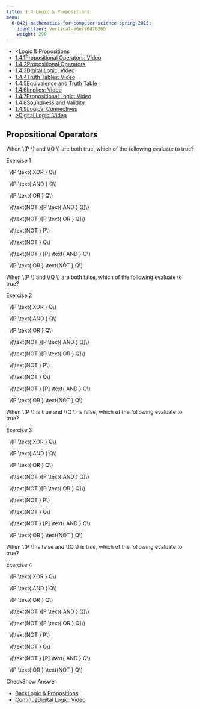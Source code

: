 ```yaml
---
title: 1.4 Logic & Propositions
menu:
  6-042j-mathematics-for-computer-science-spring-2015:
    identifier: vertical-e6ef70d76365
    weight: 290
---
```

*   [<Logic & Propositions](/courses/electrical-engineering-and-computer-science/6-042j-mathematics-for-computer-science-spring-2015/proofs/tp2-2)
*   [1.4.1Propositional Operators: Video](/courses/electrical-engineering-and-computer-science/6-042j-mathematics-for-computer-science-spring-2015/proofs/tp2-2)
*   [1.4.2Propositional Operators](/courses/electrical-engineering-and-computer-science/6-042j-mathematics-for-computer-science-spring-2015/proofs/tp2-2/vertical-e6ef70d76365)
*   [1.4.3Digital Logic: Video](/courses/electrical-engineering-and-computer-science/6-042j-mathematics-for-computer-science-spring-2015/proofs/tp2-2/digital-logic-video)
*   [1.4.4Truth Tables: Video](/courses/electrical-engineering-and-computer-science/6-042j-mathematics-for-computer-science-spring-2015/proofs/tp2-2/truth-tables-video)
*   [1.4.5Equivalence and Truth Table](/courses/electrical-engineering-and-computer-science/6-042j-mathematics-for-computer-science-spring-2015/proofs/tp2-2/vertical-b8b2711c0ce8)
*   [1.4.6Implies: Video](/courses/electrical-engineering-and-computer-science/6-042j-mathematics-for-computer-science-spring-2015/proofs/tp2-2/implies-video)
*   [1.4.7Propositional Logic: Video](/courses/electrical-engineering-and-computer-science/6-042j-mathematics-for-computer-science-spring-2015/proofs/tp2-2/propositional-logic-video)
*   [1.4.8Soundness and Validity](/courses/electrical-engineering-and-computer-science/6-042j-mathematics-for-computer-science-spring-2015/proofs/tp2-2/vertical-ed6030bda119)
*   [1.4.9Logical Connectives](/courses/electrical-engineering-and-computer-science/6-042j-mathematics-for-computer-science-spring-2015/proofs/tp2-2/vertical-a28e46f96fa1)
*   [\>Digital Logic: Video](/courses/electrical-engineering-and-computer-science/6-042j-mathematics-for-computer-science-spring-2015/proofs/tp2-2/digital-logic-video)

Propositional Operators
-----------------------

When \\(P \\) and \\(Q \\) are both true, which of the following evaluate to true?

Exercise 1

&nbsp; \\(P \\text{ XOR } Q\\) &nbsp;

&nbsp; \\(P \\text{ AND } Q\\) &nbsp;

&nbsp; \\(P \\text{ OR } Q\\) &nbsp;

&nbsp; \\(\\text{NOT }\[P \\text{ AND } Q\]\\) &nbsp;

&nbsp; \\(\\text{NOT }\[P \\text{ OR } Q\]\\) &nbsp;

&nbsp; \\(\\text{NOT } P\\) &nbsp;

&nbsp; \\(\\text{NOT } Q\\) &nbsp;

&nbsp; \\(\\text{NOT } \[P\] \\text{ AND } Q\\) &nbsp;

&nbsp; \\(P \\text{ OR } \\text{NOT } Q\\) &nbsp;

When \\(P \\) and \\(Q \\) are both false, which of the following evaluate to true?

Exercise 2

&nbsp; \\(P \\text{ XOR } Q\\) &nbsp;

&nbsp; \\(P \\text{ AND } Q\\) &nbsp;

&nbsp; \\(P \\text{ OR } Q\\) &nbsp;

&nbsp; \\(\\text{NOT }\[P \\text{ AND } Q\]\\) &nbsp;

&nbsp; \\(\\text{NOT }\[P \\text{ OR } Q\]\\) &nbsp;

&nbsp; \\(\\text{NOT } P\\) &nbsp;

&nbsp; \\(\\text{NOT } Q\\) &nbsp;

&nbsp; \\(\\text{NOT } \[P\] \\text{ AND } Q\\) &nbsp;

&nbsp; \\(P \\text{ OR } \\text{NOT } Q\\) &nbsp;

When \\(P \\) is true and \\(Q \\) is false, which of the following evaluate to true?

Exercise 3

&nbsp; \\(P \\text{ XOR } Q\\) &nbsp;

&nbsp; \\(P \\text{ AND } Q\\) &nbsp;

&nbsp; \\(P \\text{ OR } Q\\) &nbsp;

&nbsp; \\(\\text{NOT }\[P \\text{ AND } Q\]\\) &nbsp;

&nbsp; \\(\\text{NOT }\[P \\text{ OR } Q\]\\) &nbsp;

&nbsp; \\(\\text{NOT } P\\) &nbsp;

&nbsp; \\(\\text{NOT } Q\\) &nbsp;

&nbsp; \\(\\text{NOT } \[P\] \\text{ AND } Q\\) &nbsp;

&nbsp; \\(P \\text{ OR } \\text{NOT } Q\\) &nbsp;

When \\(P \\) is false and \\(Q \\) is true, which of the following evaluate to true?

Exercise 4

&nbsp; \\(P \\text{ XOR } Q\\) &nbsp;

&nbsp; \\(P \\text{ AND } Q\\) &nbsp;

&nbsp; \\(P \\text{ OR } Q\\) &nbsp;

&nbsp; \\(\\text{NOT }\[P \\text{ AND } Q\]\\) &nbsp;

&nbsp; \\(\\text{NOT }\[P \\text{ OR } Q\]\\) &nbsp;

&nbsp; \\(\\text{NOT } P\\) &nbsp;

&nbsp; \\(\\text{NOT } Q\\) &nbsp;

&nbsp; \\(\\text{NOT } \[P\] \\text{ AND } Q\\) &nbsp;

&nbsp; \\(P \\text{ OR } \\text{NOT } Q\\) &nbsp;

CheckShow Answer

*   [BackLogic & Propositions](/courses/electrical-engineering-and-computer-science/6-042j-mathematics-for-computer-science-spring-2015/proofs/tp2-2)
*   [ContinueDigital Logic: Video](/courses/electrical-engineering-and-computer-science/6-042j-mathematics-for-computer-science-spring-2015/proofs/tp2-2/digital-logic-video)